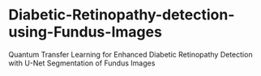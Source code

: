 # Diabetic-Retinopathy-detection-using-Fundus-Images
Quantum Transfer Learning for Enhanced Diabetic Retinopathy Detection with U-Net Segmentation of Fundus Images 
